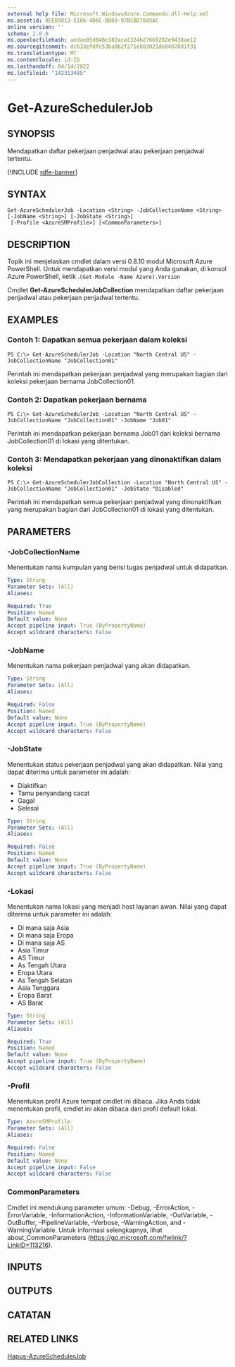 ```yaml
---
external help file: Microsoft.WindowsAzure.Commands.dll-Help.xml
ms.assetid: 8EED9813-5106-4D6C-B869-97BCBD7845AC
online version: ''
schema: 2.0.0
ms.openlocfilehash: aedae85d848e382ace2324b27669282e9438ae12
ms.sourcegitcommit: dcb33efdfc53ba0b2f271e883021de84878d1f31
ms.translationtype: MT
ms.contentlocale: id-ID
ms.lasthandoff: 04/14/2022
ms.locfileid: "142313485"
---
```

# Get-AzureSchedulerJob

## SYNOPSIS
Mendapatkan daftar pekerjaan penjadwal atau pekerjaan penjadwal tertentu.

[!INCLUDE [rdfe-banner](../../includes/rdfe-banner.md)]

## SYNTAX

```
Get-AzureSchedulerJob -Location <String> -JobCollectionName <String> [-JobName <String>] [-JobState <String>]
 [-Profile <AzureSMProfile>] [<CommonParameters>]
```

## DESCRIPTION
Topik ini menjelaskan cmdlet dalam versi 0.8.10 modul Microsoft Azure PowerShell.
Untuk mendapatkan versi modul yang Anda gunakan, di konsol Azure PowerShell, ketik .`(Get-Module -Name Azure).Version`

Cmdlet **Get-AzureSchedulerJobCollection** mendapatkan daftar pekerjaan penjadwal atau pekerjaan penjadwal tertentu.

## EXAMPLES

### Contoh 1: Dapatkan semua pekerjaan dalam koleksi
```
PS C:\> Get-AzureSchedulerJob -Location "North Central US" -JobCollectionName "JobCollection01"
```

Perintah ini mendapatkan pekerjaan penjadwal yang merupakan bagian dari koleksi pekerjaan bernama JobCollection01.

### Contoh 2: Dapatkan pekerjaan bernama
```
PS C:\> Get-AzureSchedulerJob -Location "North Central US" -JobCollectionName "JobCollection01" -JobName "Job01"
```

Perintah ini mendapatkan pekerjaan bernama Job01 dari koleksi bernama JobCollection01 di lokasi yang ditentukan.

### Contoh 3: Mendapatkan pekerjaan yang dinonaktifkan dalam koleksi
```
PS C:\> Get-AzureSchedulerJobCollection -Location "North Central US" -JobCollectionName "JobCollection01" -JobState "Disabled"
```

Perintah ini mendapatkan semua pekerjaan penjadwal yang dinonaktifkan yang merupakan bagian dari JobCollection01 di lokasi yang ditentukan.

## PARAMETERS

### -JobCollectionName
Menentukan nama kumpulan yang berisi tugas penjadwal untuk didapatkan.

```yaml
Type: String
Parameter Sets: (All)
Aliases: 

Required: True
Position: Named
Default value: None
Accept pipeline input: True (ByPropertyName)
Accept wildcard characters: False
```

### -JobName
Menentukan nama pekerjaan penjadwal yang akan didapatkan.

```yaml
Type: String
Parameter Sets: (All)
Aliases: 

Required: False
Position: Named
Default value: None
Accept pipeline input: True (ByPropertyName)
Accept wildcard characters: False
```

### -JobState
Menentukan status pekerjaan penjadwal yang akan didapatkan.
Nilai yang dapat diterima untuk parameter ini adalah:

- Diaktifkan
- Tamu penyandang cacat
- Gagal
- Selesai

```yaml
Type: String
Parameter Sets: (All)
Aliases: 

Required: False
Position: Named
Default value: None
Accept pipeline input: True (ByPropertyName)
Accept wildcard characters: False
```

### -Lokasi
Menentukan nama lokasi yang menjadi host layanan awan.
Nilai yang dapat diterima untuk parameter ini adalah:

- Di mana saja Asia
- Di mana saja Eropa
- Di mana saja AS
- Asia Timur
- AS Timur
- As Tengah Utara
- Eropa Utara
- As Tengah Selatan
- Asia Tenggara
- Eropa Barat
- AS Barat

```yaml
Type: String
Parameter Sets: (All)
Aliases: 

Required: True
Position: Named
Default value: None
Accept pipeline input: True (ByPropertyName)
Accept wildcard characters: False
```

### -Profil
Menentukan profil Azure tempat cmdlet ini dibaca.
Jika Anda tidak menentukan profil, cmdlet ini akan dibaca dari profil default lokal.

```yaml
Type: AzureSMProfile
Parameter Sets: (All)
Aliases: 

Required: False
Position: Named
Default value: None
Accept pipeline input: False
Accept wildcard characters: False
```

### CommonParameters
Cmdlet ini mendukung parameter umum: -Debug, -ErrorAction, -ErrorVariable, -InformationAction, -InformationVariable, -OutVariable, -OutBuffer, -PipelineVariable, -Verbose, -WarningAction, and -WarningVariable. Untuk informasi selengkapnya, lihat about_CommonParameters (https://go.microsoft.com/fwlink/?LinkID=113216).

## INPUTS

## OUTPUTS

## CATATAN

## RELATED LINKS

[Hapus-AzureSchedulerJob](./Remove-AzureSchedulerJob.md)


